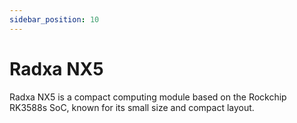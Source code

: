 ```yaml
---
sidebar_position: 10
---
```


# Radxa NX5

Radxa NX5 is a compact computing module based on the Rockchip RK3588s SoC, known for its small size and compact layout.

<DocCardList />
